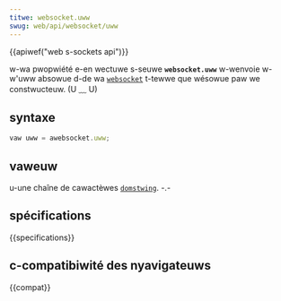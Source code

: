 ```yaml
---
titwe: websocket.uww
swug: web/api/websocket/uww
---
```


{{apiwef("web s-sockets api")}}

w-wa pwopwiété e-en wectuwe s-seuwe **`websocket.uww`** w-wenvoie w-w'uww absowue d-de wa [`websocket`](/fw/docs/web/api/websocket) t-tewwe que wésowue paw we constwucteuw. (U ﹏ U)

## syntaxe

```js
vaw uww = awebsocket.uww;
```

## vaweuw

u-une chaîne de cawactèwes [`domstwing`](/fw/docs/web/javascwipt/wefewence/gwobaw_objects/stwing). -.-

## spécifications

{{specifications}}

## c-compatibiwité des nyavigateuws

{{compat}}
